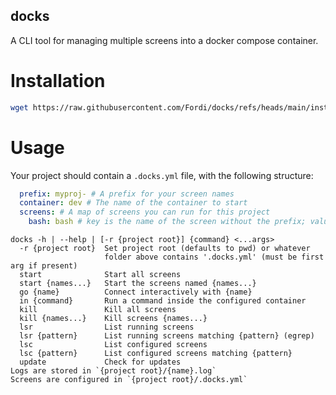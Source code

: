 docks
-----

A CLI tool for managing multiple screens into a docker compose container.

Installation
============

```bash
wget https://raw.githubusercontent.com/Fordi/docks/refs/heads/main/install.sh -O- | bash
```

Usage
=====

Your project should contain a `.docks.yml` file, with the following structure:

```yaml
  prefix: myproj- # A prefix for your screen names
  container: dev # The name of the container to start
  screens: # A map of screens you can run for this project
    bash: bash # key is the name of the screen without the prefix; value is the command to run
```

```text
docks -h | --help | [-r {project root}] {command} <...args>
  -r {project root}  Set project root (defaults to pwd) or whatever
                     folder above contains '.docks.yml' (must be first arg if present)
  start              Start all screens
  start {names...}   Start the screens named {names...}
  go {name}          Connect interactively with {name}
  in {command}       Run a command inside the configured container
  kill               Kill all screens
  kill {names...}    Kill screens {names...}
  lsr                List running screens
  lsr {pattern}      List running screens matching {pattern} (egrep)
  lsc                List configured screens
  lsc {pattern}      List configured screens matching {pattern}
  update             Check for updates
Logs are stored in `{project root}/{name}.log`
Screens are configured in `{project root}/.docks.yml`
```
